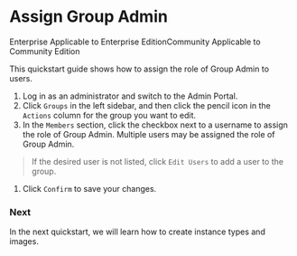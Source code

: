 # Assign Group Admin

Enterprise Applicable to Enterprise EditionCommunity Applicable to Community Edition

This quickstart guide shows how to assign the role of Group Admin to users.

1. Log in as an administrator and switch to the Admin Portal.
2. Click `Groups` in the left sidebar, and then click the pencil icon in the `Actions` column for the group you want to edit.
3. In the `Members` section, click the checkbox next to a username to assign the role of Group Admin. Multiple users may be assigned the role of Group Admin.

> If the desired user is not listed, click `Edit Users` to add a user to the group.

1. Click `Confirm` to save your changes.

### Next

In the next quickstart, we will learn how to create instance types and images.
